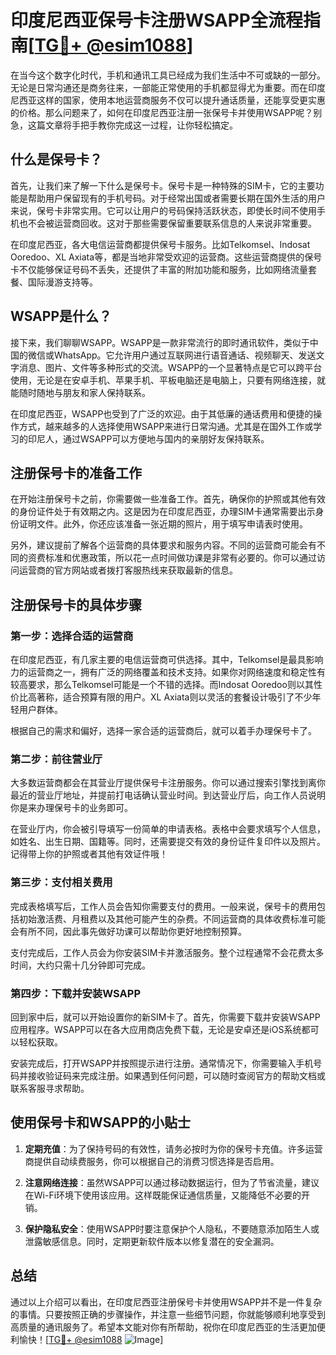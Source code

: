 # 印度尼西亚保号卡注册WSAPP全流程指南[[TG💪+ @esim1088](https://t.me/s/esim1088)]

在当今这个数字化时代，手机和通讯工具已经成为我们生活中不可或缺的一部分。无论是日常沟通还是商务往来，一部能正常使用的手机都显得尤为重要。而在印度尼西亚这样的国家，使用本地运营商服务不仅可以提升通话质量，还能享受更实惠的价格。那么问题来了，如何在印度尼西亚注册一张保号卡并使用WSAPP呢？别急，这篇文章将手把手教你完成这一过程，让你轻松搞定。

## 什么是保号卡？

首先，让我们来了解一下什么是保号卡。保号卡是一种特殊的SIM卡，它的主要功能是帮助用户保留现有的手机号码。对于经常出国或者需要长期在国外生活的用户来说，保号卡非常实用。它可以让用户的号码保持活跃状态，即使长时间不使用手机也不会被运营商回收。这对于那些需要保留重要联系信息的人来说非常重要。

在印度尼西亚，各大电信运营商都提供保号卡服务。比如Telkomsel、Indosat Ooredoo、XL Axiata等，都是当地非常受欢迎的运营商。这些运营商提供的保号卡不仅能够保证号码不丢失，还提供了丰富的附加功能和服务，比如网络流量套餐、国际漫游支持等。

## WSAPP是什么？

接下来，我们聊聊WSAPP。WSAPP是一款非常流行的即时通讯软件，类似于中国的微信或WhatsApp。它允许用户通过互联网进行语音通话、视频聊天、发送文字消息、图片、文件等多种形式的交流。WSAPP的一个显著特点是它可以跨平台使用，无论是在安卓手机、苹果手机、平板电脑还是电脑上，只要有网络连接，就能随时随地与朋友和家人保持联系。

在印度尼西亚，WSAPP也受到了广泛的欢迎。由于其低廉的通话费用和便捷的操作方式，越来越多的人选择使用WSAPP来进行日常沟通。尤其是在国外工作或学习的印尼人，通过WSAPP可以方便地与国内的亲朋好友保持联系。

## 注册保号卡的准备工作

在开始注册保号卡之前，你需要做一些准备工作。首先，确保你的护照或其他有效的身份证件处于有效期之内。这是因为在印度尼西亚，办理SIM卡通常需要出示身份证明文件。此外，你还应该准备一张近期的照片，用于填写申请表时使用。

另外，建议提前了解各个运营商的具体要求和服务内容。不同的运营商可能会有不同的资费标准和优惠政策，所以花一点时间做功课是非常有必要的。你可以通过访问运营商的官方网站或者拨打客服热线来获取最新的信息。

## 注册保号卡的具体步骤

### 第一步：选择合适的运营商

在印度尼西亚，有几家主要的电信运营商可供选择。其中，Telkomsel是最具影响力的运营商之一，拥有广泛的网络覆盖和技术支持。如果你对网络速度和稳定性有较高要求，那么Telkomsel可能是一个不错的选择。而Indosat Ooredoo则以其性价比高著称，适合预算有限的用户。XL Axiata则以灵活的套餐设计吸引了不少年轻用户群体。

根据自己的需求和偏好，选择一家合适的运营商后，就可以着手办理保号卡了。

### 第二步：前往营业厅

大多数运营商都会在其营业厅提供保号卡注册服务。你可以通过搜索引擎找到离你最近的营业厅地址，并提前打电话确认营业时间。到达营业厅后，向工作人员说明你是来办理保号卡的业务即可。

在营业厅内，你会被引导填写一份简单的申请表格。表格中会要求填写个人信息，如姓名、出生日期、国籍等。同时，还需要提交有效的身份证件复印件以及照片。记得带上你的护照或者其他有效证件哦！

### 第三步：支付相关费用

完成表格填写后，工作人员会告知你需要支付的费用。一般来说，保号卡的费用包括初始激活费、月租费以及其他可能产生的杂费。不同运营商的具体收费标准可能会有所不同，因此事先做好功课可以帮助你更好地控制预算。

支付完成后，工作人员会为你安装SIM卡并激活服务。整个过程通常不会花费太多时间，大约只需十几分钟即可完成。

### 第四步：下载并安装WSAPP

回到家中后，就可以开始设置你的新SIM卡了。首先，你需要下载并安装WSAPP应用程序。WSAPP可以在各大应用商店免费下载，无论是安卓还是iOS系统都可以轻松获取。

安装完成后，打开WSAPP并按照提示进行注册。通常情况下，你需要输入手机号码并接收验证码来完成注册。如果遇到任何问题，可以随时查阅官方的帮助文档或联系客服寻求帮助。

## 使用保号卡和WSAPP的小贴士

1. **定期充值**：为了保持号码的有效性，请务必按时为你的保号卡充值。许多运营商提供自动续费服务，你可以根据自己的消费习惯选择是否启用。
   
2. **注意网络连接**：虽然WSAPP可以通过移动数据运行，但为了节省流量，建议在Wi-Fi环境下使用该应用。这样既能保证通信质量，又能降低不必要的开销。

3. **保护隐私安全**：使用WSAPP时要注意保护个人隐私，不要随意添加陌生人或泄露敏感信息。同时，定期更新软件版本以修复潜在的安全漏洞。

## 总结

通过以上介绍可以看出，在印度尼西亚注册保号卡并使用WSAPP并不是一件复杂的事情。只要按照正确的步骤操作，并注意一些细节问题，你就能够顺利地享受到高质量的通讯服务了。希望本文能对你有所帮助，祝你在印度尼西亚的生活更加便利愉快！[[TG💪+ @esim1088](https://t.me/s/esim1088) ![Image](https://i.postimg.cc/4NQfJmqS/Snipaste-2025-05-13-00-14-12.png)]